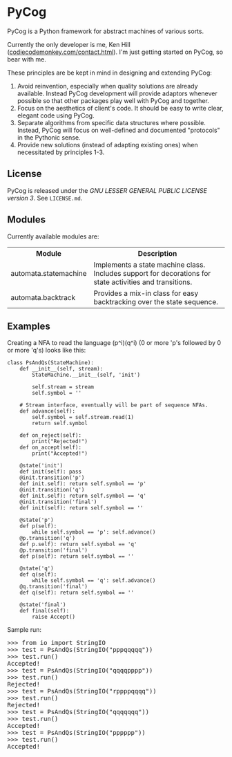 PyCog
=====

PyCog is a Python framework for abstract machines of various sorts.

Currently the only developer is me, Ken Hill ([codiecodemonkey.com/contact.html](codiecodemonkey.com/contact.html)).  I'm just getting started on PyCog, so bear with me.

These principles are be kept in mind in designing and extending PyCog:

1. Avoid reinvention, especially when quality solutions are already available.  Instead PyCog development will provide adaptors whenever possible so that other packages play well with PyCog and together.
2. Focus on the aesthetics of client's code.  It should be easy to write clear, elegant code using PyCog.
3. Separate algorithms from specific data structures where possible.  Instead, PyCog will focus on well-defined and documented "protocols" in the Pythonic sense.
4. Provide new solutions (instead of adapting existing ones) when necessitated by principles 1-3.


## License

PyCog is released under the *GNU LESSER GENERAL PUBLIC LICENSE version 3*.  See `LICENSE.md`.


## Modules

Currently available modules are:

<table>
  <tr>
    <th>Module</th><th>Description</th>
  </tr>
  <tr>
    <td>automata.statemachine</td>
    <td>Implements a state machine class.  Includes support for decorations for state activities and transitions.</td>
  </tr>
  <tr>
    <td>automata.backtrack</td>
    <td>Provides a mix-in class for easy backtracking over the state sequence.</td>
  </tr>
</table>

## Examples

Creating a NFA to read the language (p^i)(q^i) (0 or more 'p's followed by 0 or more 'q's) looks like this:

    class PsAndQs(StateMachine):
        def __init__(self, stream):
            StateMachine.__init__(self, 'init')

            self.stream = stream
            self.symbol = ''

        # Stream interface, eventually will be part of sequence NFAs.
        def advance(self):
            self.symbol = self.stream.read(1)
            return self.symbol

        def on_reject(self):
            print("Rejected!")
        def on_accept(self):
            print("Accepted!")

        @state('init')
        def init(self): pass
        @init.transition('p')
        def init.self): return self.symbol == 'p'
        @init.transition('q')
        def init.self): return self.symbol == 'q'
        @init.transition('final')
        def init(self): return self.symbol == ''

        @state('p')
        def p(self):
            while self.symbol == 'p': self.advance()
        @p.transition('q')
        def p.self): return self.symbol == 'q'
        @p.transition('final')
        def p(self): return self.symbol == ''

        @state('q')
        def q(self):
            while self.symbol == 'q': self.advance()
        @q.transition('final')
        def q(self): return self.symbol == ''

        @state('final')
        def final(self):
            raise Accept()

Sample run:

<pre>
>>> from io import StringIO
>>> test = PsAndQs(StringIO("pppqqqqq"))
>>> test.run()
Accepted!
>>> test = PsAndQs(StringIO("qqqqpppp"))
>>> test.run()
Rejected!
>>> test = PsAndQs(StringIO("rppppqqqq"))
>>> test.run()
Rejected!
>>> test = PsAndQs(StringIO("qqqqqqq"))
>>> test.run()
Accepted!
>>> test = PsAndQs(StringIO("pppppp"))
>>> test.run()
Accepted!
</pre>

